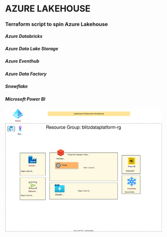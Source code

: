 # AZURE LAKEHOUSE

### Terraform script to spin Azure Lakehouse
##### Azure Databricks
##### Azure Data Lake Storage
##### Azure Eventhub
##### Azure Data Factory
##### Snowflake
##### Microsoft Power BI


![Self-editing Diagram](./Lakehouse.svg)
